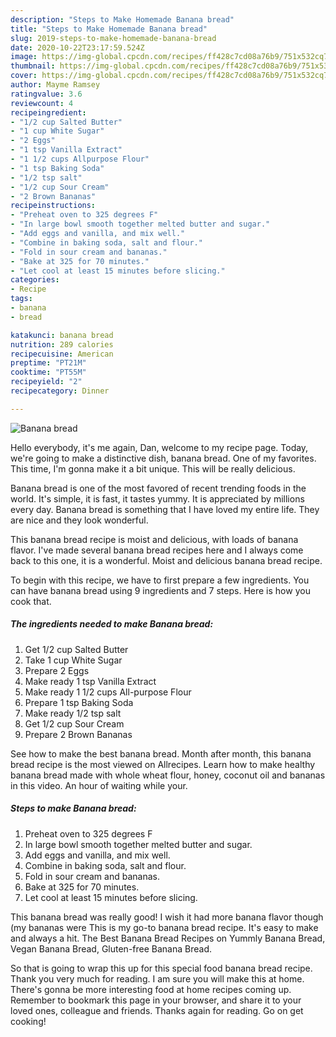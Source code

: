 ```yaml
---
description: "Steps to Make Homemade Banana bread"
title: "Steps to Make Homemade Banana bread"
slug: 2019-steps-to-make-homemade-banana-bread
date: 2020-10-22T23:17:59.524Z
image: https://img-global.cpcdn.com/recipes/ff428c7cd08a76b9/751x532cq70/banana-bread-recipe-main-photo.jpg
thumbnail: https://img-global.cpcdn.com/recipes/ff428c7cd08a76b9/751x532cq70/banana-bread-recipe-main-photo.jpg
cover: https://img-global.cpcdn.com/recipes/ff428c7cd08a76b9/751x532cq70/banana-bread-recipe-main-photo.jpg
author: Mayme Ramsey
ratingvalue: 3.6
reviewcount: 4
recipeingredient:
- "1/2 cup Salted Butter"
- "1 cup White Sugar"
- "2 Eggs"
- "1 tsp Vanilla Extract"
- "1 1/2 cups Allpurpose Flour"
- "1 tsp Baking Soda"
- "1/2 tsp salt"
- "1/2 cup Sour Cream"
- "2 Brown Bananas"
recipeinstructions:
- "Preheat oven to 325 degrees F"
- "In large bowl smooth together melted butter and sugar."
- "Add eggs and vanilla, and mix well."
- "Combine in baking soda, salt and flour."
- "Fold in sour cream and bananas."
- "Bake at 325 for 70 minutes."
- "Let cool at least 15 minutes before slicing."
categories:
- Recipe
tags:
- banana
- bread

katakunci: banana bread 
nutrition: 289 calories
recipecuisine: American
preptime: "PT21M"
cooktime: "PT55M"
recipeyield: "2"
recipecategory: Dinner

---
```



![Banana bread](https://img-global.cpcdn.com/recipes/ff428c7cd08a76b9/751x532cq70/banana-bread-recipe-main-photo.jpg)

Hello everybody, it's me again, Dan, welcome to my recipe page. Today, we're going to make a distinctive dish, banana bread. One of my favorites. This time, I'm gonna make it a bit unique. This will be really delicious.

Banana bread is one of the most favored of recent trending foods in the world. It's simple, it is fast, it tastes yummy. It is appreciated by millions every day. Banana bread is something that I have loved my entire life. They are nice and they look wonderful.

This banana bread recipe is moist and delicious, with loads of banana flavor. I&#39;ve made several banana bread recipes here and I always come back to this one, it is a wonderful. Moist and delicious banana bread recipe.


To begin with this recipe, we have to first prepare a few ingredients. You can have banana bread using 9 ingredients and 7 steps. Here is how you cook that.

<!--inarticleads1-->

##### The ingredients needed to make Banana bread:

1. Get 1/2 cup Salted Butter
1. Take 1 cup White Sugar
1. Prepare 2 Eggs
1. Make ready 1 tsp Vanilla Extract
1. Make ready 1 1/2 cups All-purpose Flour
1. Prepare 1 tsp Baking Soda
1. Make ready 1/2 tsp salt
1. Get 1/2 cup Sour Cream
1. Prepare 2 Brown Bananas


See how to make the best banana bread. Month after month, this banana bread recipe is the most viewed on Allrecipes. Learn how to make healthy banana bread made with whole wheat flour, honey, coconut oil and bananas in this video. An hour of waiting while your. 

<!--inarticleads2-->

##### Steps to make Banana bread:

1. Preheat oven to 325 degrees F
1. In large bowl smooth together melted butter and sugar.
1. Add eggs and vanilla, and mix well.
1. Combine in baking soda, salt and flour.
1. Fold in sour cream and bananas.
1. Bake at 325 for 70 minutes.
1. Let cool at least 15 minutes before slicing.


This banana bread was really good! I wish it had more banana flavor though (my bananas were This is my go-to banana bread recipe. It&#39;s easy to make and always a hit. The Best Banana Bread Recipes on Yummly Banana Bread, Vegan Banana Bread, Gluten-free Banana Bread. 

So that is going to wrap this up for this special food banana bread recipe. Thank you very much for reading. I am sure you will make this at home. There's gonna be more interesting food at home recipes coming up. Remember to bookmark this page in your browser, and share it to your loved ones, colleague and friends. Thanks again for reading. Go on get cooking!
